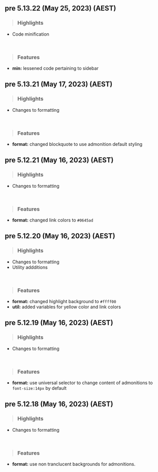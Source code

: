 ## pre 5.13.22 (May 25, 2023) (AEST)

> ### Highlights

* Code minification
<br>

> ### Features

* **min:** lessened code pertaining to sidebar

## pre 5.13.21 (May 17, 2023) (AEST)

> ### Highlights

* Changes to formatting
<br>

> ### Features

* **format:** changed blockquote to use admonition default styling

## pre 5.12.21 (May 16, 2023) (AEST)

> ### Highlights

* Changes to formatting
<br>

> ### Features

* **format:** changed link colors to `#0645ad`

## pre 5.12.20 (May 16, 2023) (AEST)

> ### Highlights

* Changes to formatting
* Utility addditions
<br>

> ### Features

* **format:** changed highlight background to `#ffff00`
* **util:** added variables for yellow color and link colors

## pre 5.12.19 (May 16, 2023) (AEST)

> ### Highlights
* Changes to formatting
<br>

> ### Features
* **format:** use universal selector to change content of admonitions to `font-size:14px` by default


## pre 5.12.18 (May 16, 2023) (AEST)

> ### Highlights
* Changes to formatting
<br>

> ### Features
* **format:** use non tranclucent backgrounds for admonitions.
